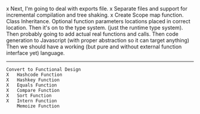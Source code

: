 
x   Next, I'm going to deal with exports file.
x   Separate files and support for incremental compilation and tree shaking.
x   Create Scope map function.
    Class Inheritance.
    Optional function parameters locations placed in correct location.
    Then it's on to the type system. (just the runtime type system).
    Then probably going to add actual real functions and calls.
    Then code generation to Javascript (with proper abstraction so it can target anything)
    Then we should have a working (but pure and without external function interface yet) language.

--------------------------
    Convert to Functional Design
    X   Hashcode Function
    X   Hashkey Function
    X   Equals Function
    X   Compare Function
    X   Sort Function
    X   Intern Function
        Memoize Function
